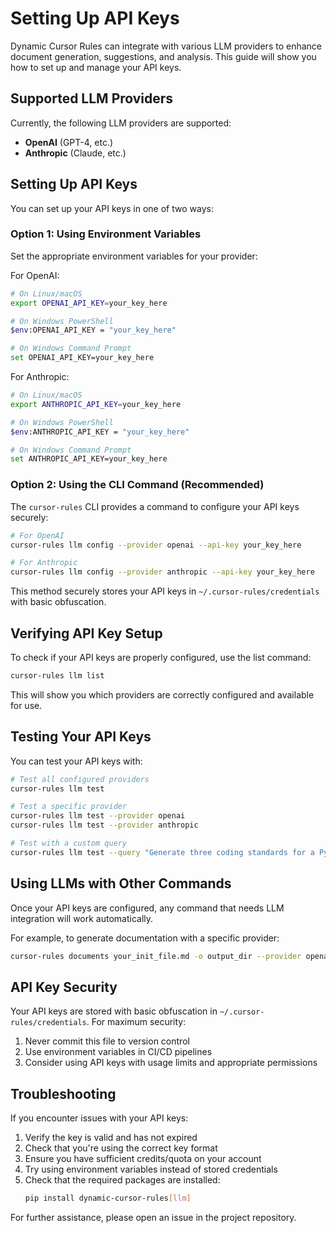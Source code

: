# Setting Up API Keys

Dynamic Cursor Rules can integrate with various LLM providers to enhance document generation, suggestions, and analysis. This guide will show you how to set up and manage your API keys.

## Supported LLM Providers

Currently, the following LLM providers are supported:

- **OpenAI** (GPT-4, etc.)
- **Anthropic** (Claude, etc.)

## Setting Up API Keys

You can set up your API keys in one of two ways:

### Option 1: Using Environment Variables

Set the appropriate environment variables for your provider:

For OpenAI:
```bash
# On Linux/macOS
export OPENAI_API_KEY=your_key_here

# On Windows PowerShell
$env:OPENAI_API_KEY = "your_key_here"

# On Windows Command Prompt
set OPENAI_API_KEY=your_key_here
```

For Anthropic:
```bash
# On Linux/macOS
export ANTHROPIC_API_KEY=your_key_here

# On Windows PowerShell
$env:ANTHROPIC_API_KEY = "your_key_here"

# On Windows Command Prompt
set ANTHROPIC_API_KEY=your_key_here
```

### Option 2: Using the CLI Command (Recommended)

The `cursor-rules` CLI provides a command to configure your API keys securely:

```bash
# For OpenAI
cursor-rules llm config --provider openai --api-key your_key_here

# For Anthropic
cursor-rules llm config --provider anthropic --api-key your_key_here
```

This method securely stores your API keys in `~/.cursor-rules/credentials` with basic obfuscation.

## Verifying API Key Setup

To check if your API keys are properly configured, use the list command:

```bash
cursor-rules llm list
```

This will show you which providers are correctly configured and available for use.

## Testing Your API Keys

You can test your API keys with:

```bash
# Test all configured providers
cursor-rules llm test

# Test a specific provider
cursor-rules llm test --provider openai
cursor-rules llm test --provider anthropic

# Test with a custom query
cursor-rules llm test --query "Generate three coding standards for a Python project"
```

## Using LLMs with Other Commands

Once your API keys are configured, any command that needs LLM integration will work automatically.

For example, to generate documentation with a specific provider:

```bash
cursor-rules documents your_init_file.md -o output_dir --provider openai
```

## API Key Security

Your API keys are stored with basic obfuscation in `~/.cursor-rules/credentials`. For maximum security:

1. Never commit this file to version control
2. Use environment variables in CI/CD pipelines
3. Consider using API keys with usage limits and appropriate permissions

## Troubleshooting

If you encounter issues with your API keys:

1. Verify the key is valid and has not expired
2. Check that you're using the correct key format
3. Ensure you have sufficient credits/quota on your account
4. Try using environment variables instead of stored credentials
5. Check that the required packages are installed:
   ```bash
   pip install dynamic-cursor-rules[llm]
   ```

For further assistance, please open an issue in the project repository. 
